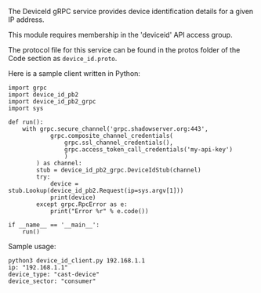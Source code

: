 The DeviceId gRPC service provides device identification details for a given IP address.

This module requires membership in the 'deviceid' API access group.

The protocol file for this service can be found in the protos folder of the Code section as `device_id.proto`.

Here is a sample client written in Python:

```
import grpc
import device_id_pb2
import device_id_pb2_grpc
import sys

def run():
    with grpc.secure_channel('grpc.shadowserver.org:443',
            grpc.composite_channel_credentials(
                grpc.ssl_channel_credentials(),
                grpc.access_token_call_credentials('my-api-key')
                )
        ) as channel:
        stub = device_id_pb2_grpc.DeviceIdStub(channel)
        try:
            device = stub.Lookup(device_id_pb2.Request(ip=sys.argv[1]))
            print(device)
        except grpc.RpcError as e:
            print("Error %r" % e.code())

if __name__ == '__main__':
    run()
```

Sample usage:

```
python3 device_id_client.py 192.168.1.1
ip: "192.168.1.1"
device_type: "cast-device"
device_sector: "consumer"

```
